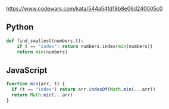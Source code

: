 https://www.codewars.com/kata/544a54fd18b8e06d240005c0

## Python
```python
def find_smallest(numbers,t):
    if t == "index": return numbers.index(min(numbers))
    return min(numbers)
```

## JavaScript
```js
function min(arr, t) {
  if (t == "index") return arr.indexOf(Math.min(...arr))
  return Math.min(...arr)
}
```